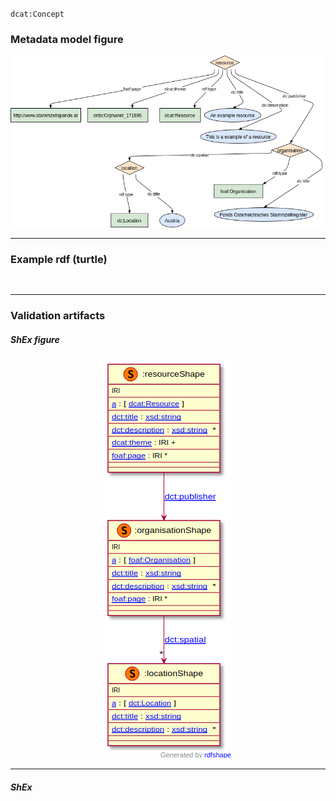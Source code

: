 `dcat:Concept`

### Metadata model figure

<p align="center"> 
    <a href="../images/turtle/dataset.png" target="_blank">
        <img src="../images/turtle/resource.png"> 
    </a>
</p>


***

### Example rdf (turtle)

```ttl


```

***

### Validation artifacts

##### ShEx figure

<p align="center"> 
    <a href="../images/shex/concept.png" target="_blank">
        <img src="../images/shex/resource.png"> 
    </a>
</p>

***
##### ShEx

``` ShEx

```
